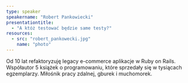 ```yaml
---
type: speaker
speakername: "Robert Pankowiecki"
presentationtitle:
  - "A któż testować będzie same testy?"
resources:
  - src: "robert_pankowecki.jpg"
    name: "photo"
---
```

Od 10 lat refaktoryzuję legacy e-commerce aplikacje w Ruby on Rails.
Współautor 5 książek o programowaniu, które sprzedały się w tysiącach
egzemplarzy. Miłośnik pracy zdalnej, gburek i muchomorek.
